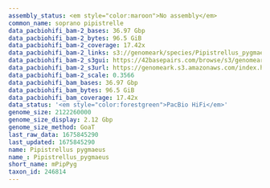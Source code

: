 ```yaml
---
assembly_status: <em style="color:maroon">No assembly</em>
common_name: soprano pipistrelle
data_pacbiohifi_bam-2_bases: 36.97 Gbp
data_pacbiohifi_bam-2_bytes: 96.5 GiB
data_pacbiohifi_bam-2_coverage: 17.42x
data_pacbiohifi_bam-2_links: s3://genomeark/species/Pipistrellus_pygmaeus/mPipPyg2/genomic_data/pacbio_hifi/<br>
data_pacbiohifi_bam-2_s3gui: https://42basepairs.com/browse/s3/genomeark/species/Pipistrellus_pygmaeus/mPipPyg2/genomic_data/pacbio_hifi/
data_pacbiohifi_bam-2_s3url: https://genomeark.s3.amazonaws.com/index.html?prefix=species/Pipistrellus_pygmaeus/mPipPyg2/genomic_data/pacbio_hifi/
data_pacbiohifi_bam-2_scale: 0.3566
data_pacbiohifi_bam_bases: 36.97 Gbp
data_pacbiohifi_bam_bytes: 96.5 GiB
data_pacbiohifi_bam_coverage: 17.42x
data_status: '<em style="color:forestgreen">PacBio HiFi</em>'
genome_size: 2122260000
genome_size_display: 2.12 Gbp
genome_size_method: GoaT
last_raw_data: 1675845290
last_updated: 1675845290
name: Pipistrellus pygmaeus
name_: Pipistrellus_pygmaeus
short_name: mPipPyg
taxon_id: 246814
---
```

